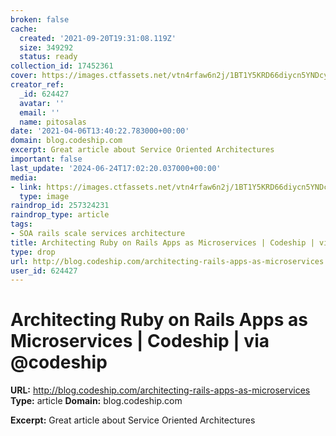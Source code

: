 ```yaml
---
broken: false
cache:
  created: '2021-09-20T19:31:08.119Z'
  size: 349292
  status: ready
collection_id: 17452361
cover: https://images.ctfassets.net/vtn4rfaw6n2j/1BT1Y5KRD66diycn5YNDcy/1618ec517573fb6360e9b2c22ee6b9d5/https___blog.codeship.com_wp-content_uploads_2015_11_CMS-system.jpg?w=1200&h=627&fit=fill
creator_ref:
  _id: 624427
  avatar: ''
  email: ''
  name: pitosalas
date: '2021-04-06T13:40:22.783000+00:00'
domain: blog.codeship.com
excerpt: Great article about Service Oriented Architectures
important: false
last_update: '2024-06-24T17:02:20.037000+00:00'
media:
- link: https://images.ctfassets.net/vtn4rfaw6n2j/1BT1Y5KRD66diycn5YNDcy/1618ec517573fb6360e9b2c22ee6b9d5/https___blog.codeship.com_wp-content_uploads_2015_11_CMS-system.jpg?w=1200&h=627&fit=fill
  type: image
raindrop_id: 257324231
raindrop_type: article
tags:
- SOA rails scale services architecture
title: Architecting Ruby on Rails Apps as Microservices | Codeship | via @codeship
type: drop
url: http://blog.codeship.com/architecting-rails-apps-as-microservices
user_id: 624427
---
```


# Architecting Ruby on Rails Apps as Microservices | Codeship | via @codeship

**URL:** http://blog.codeship.com/architecting-rails-apps-as-microservices
**Type:** article
**Domain:** blog.codeship.com

**Excerpt:** Great article about Service Oriented Architectures
